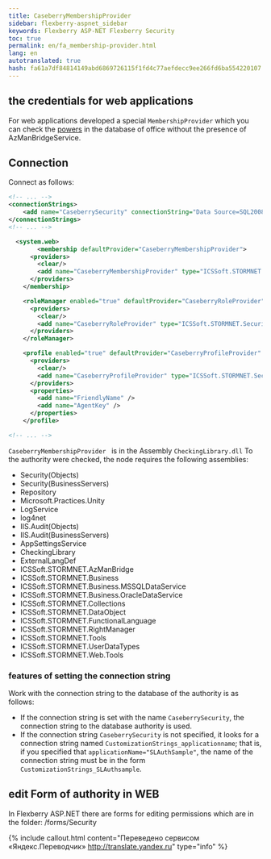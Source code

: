 ```yaml
--- 
title: CaseberryMembershipProvider 
sidebar: flexberry-aspnet_sidebar 
keywords: Flexberry ASP-NET Flexberry Security 
toc: true 
permalink: en/fa_membership-provider.html 
lang: en 
autotranslated: true 
hash: fa61a7df84814149abd6869726115f1fd4c77aefdecc9ee266fd6ba554220107 
--- 
```


## the credentials for web applications 

For web applications developed a special `MembershipProvider` which you can check the [powers](efs_right-manager-module.html) in the database of office without the presence of AzManBridgeService. 

## Connection 

Connect as follows: 

``` xml
<!-- ... -->
<connectionStrings>
    <add name="CaseberrySecurity" connectionString="Data Source=SQL2008R2;Initial Catalog=Test;Integrated Security=False;USER ID=editor;Password=123456;" providerName="ICSSoft.STORMNET.Business.MSSQLDataService, ICSSoft.STORMNET.Business.MSSQLDataService, Version=1.0.0.1, Culture=neutral, PublicKeyToken=49b42003269a4a66"/>
</connectionStrings>
<!-- ... -->

  <system.web>
        <membership defaultProvider="CaseberryMembershipProvider">
      <providers>
        <clear/>
        <add name="CaseberryMembershipProvider" type="ICSSoft.STORMNET.Security.CaseberryMembershipProvider" applicationName="SLAuthSample"/>
      </providers>
    </membership>

    <roleManager enabled="true" defaultProvider="CaseberryRoleProvider">
      <providers>
        <clear/>
        <add name="CaseberryRoleProvider" type="ICSSoft.STORMNET.Security.CaseberryRoleProvider" applicationName="SLAuthSample" />
      </providers>
    </roleManager>

    <profile enabled="true" defaultProvider="CaseberryProfileProvider" automaticSaveEnabled="false">
      <providers>
        <clear/>
        <add name="CaseberryProfileProvider" type="ICSSoft.STORMNET.Security.CaseberryProfileProvider" applicationName="SLAuthSample"/>
      </providers>
      <properties>
        <add name="FriendlyName" />
        <add name="AgentKey" />
      </properties>
    </profile>

<!-- ... -->
``` 

`CaseberryMembershipProvider ` is in the Assembly `CheckingLibrary.dll` 
To the authority were checked, the node requires the following assemblies: 

* Security(Objects) 
* Security(BusinessServers) 
* Repository 
* Microsoft.Practices.Unity 
* LogService 
* log4net 
* IIS.Audit(Objects) 
* IIS.Audit(BusinessServers) 
* AppSettingsService 
* CheckingLibrary 
* ExternalLangDef 
* ICSSoft.STORMNET.AzManBridge 
* ICSSoft.STORMNET.Business 
* ICSSoft.STORMNET.Business.MSSQLDataService 
* ICSSoft.STORMNET.Business.OracleDataService 
* ICSSoft.STORMNET.Collections 
* ICSSoft.STORMNET.DataObject 
* ICSSoft.STORMNET.FunctionalLanguage 
* ICSSoft.STORMNET.RightManager 
* ICSSoft.STORMNET.Tools 
* ICSSoft.STORMNET.UserDataTypes 
* ICSSoft.STORMNET.Web.Tools 

### features of setting the connection string 

Work with the connection string to the database of the authority is as follows: 

* If the connection string is set with the name `CaseberrySecurity`, the connection string to the database authority is used. 
* If the connection string `CaseberrySecurity` is not specified, it looks for a connection string named `CustomizationStrings_applicationname`; that is, if you specified that `applicationName="SLAuthSample"`, the name of the connection string must be in the form `CustomizationStrings_SLAuthsample`. 

## edit Form of authority in WEB 

In Flexberry ASP.NET there are forms for editing permissions which are in the folder: /forms/Security 



{% include callout.html content="Переведено сервисом «Яндекс.Переводчик» <http://translate.yandex.ru>" type="info" %}